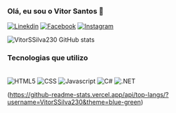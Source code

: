 ### Olá, eu sou o Vitor Santos 👋

[![Linekdin](https://img.shields.io/badge/LinkedIn-0077B5?style=for-the-badge&logo=linkedin&logoColor=white)](https://www.linkedin.com/in/vitor-santos-da-silva-808404163/)
[![Facebook](https://img.shields.io/badge/Facebook-1877F2?style=for-the-badge&logo=facebook&logoColor=white)](https://www.facebook.com/vitinhoasm)
[![Instagram](https://img.shields.io/badge/Instagram-E4405F?style=for-the-badge&logo=instagram&logoColor=white)](https://www.instagram.com/vitor_santos.23/)

![VitorSSilva230 GitHub stats](https://github-readme-stats.vercel.app/api?username=VitorSSilva230&show_icons=true&theme=dracula)

### Tecnologias que utilizo 

<div style = "display: inline_block"> <br>
 <img align = "center" alt = "HTML5" src = "https://img.shields.io/badge/HTML5-E34F26?style=for-the-badge&logo=html5&logoColor=white">
 <img align = "center" alt = "CSS" src = "https://img.shields.io/badge/CSS-239120?&style=for-the-badge&logo=css3&logoColor=white">
 <img align = "center" alt = "Javascript" src = "https://img.shields.io/badge/JavaScript-F7DF1E?style=for-the-badge&logo=javascript&logoColor=black">
 <img align = "center" alt = "C#" src = "https://img.shields.io/badge/C%23-239120?style=for-the-badge&logo=c-sharp&logoColor=white">
 <img align = "center" alt = ".NET" src = "https://img.shields.io/badge/.NET-5C2D91?style=for-the-badge&logo=.net&logoColor=white">
</div>

(https://github-readme-stats.vercel.app/api/top-langs/?username=VitorSSilva230&theme=blue-green)
